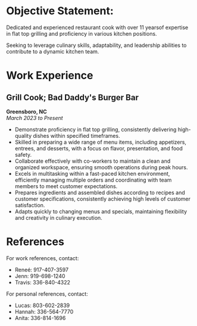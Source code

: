 # Objective Statement:
Dedicated and experienced restaurant cook with
over 11 yearsof expertise in flat top grilling
and proficiency in various kitchen positions.

Seeking to leverage culinary skills,
adaptability, and leadership abilities to
contribute to a dynamic kitchen team.

# Work Experience
## Grill Cook; Bad Daddy's Burger Bar
__Greensboro, NC__  
_March 2023 to Present_  
  - Demonstrate proficiency in flat top grilling, consistently delivering high-quality dishes within specified timeframes.
  - Skilled in preparing a wide range of menu items, including appetizers, entrees, and desserts, with a focus on flavor, presentation, and food safety.
  - Collaborate effectively with co-workers to maintain a clean and organized workspace, ensuring smooth operations during peak hours.
  - Excels in multitasking within a fast-paced kitchen environment, efficiently managing multiple orders and coordinating with team members to meet customer expectations.
  - Prepares ingredients and assembled dishes according to recipes and customer specifications, consistently achieving high levels of customer satisfaction.
  - Adapts quickly to changing menus and specials, maintaining flexibility and creativity in culinary execution.

# References
For work references, contact:
  - Reneé:  917-407-3597
  - Jenn:   919-698-1240
  - Travis: 336-840-4322

For personal references, contact:
  - Lucas:  803-602-2839
  - Hannah: 336-564-7770
  - Anita:  336-814-1696





